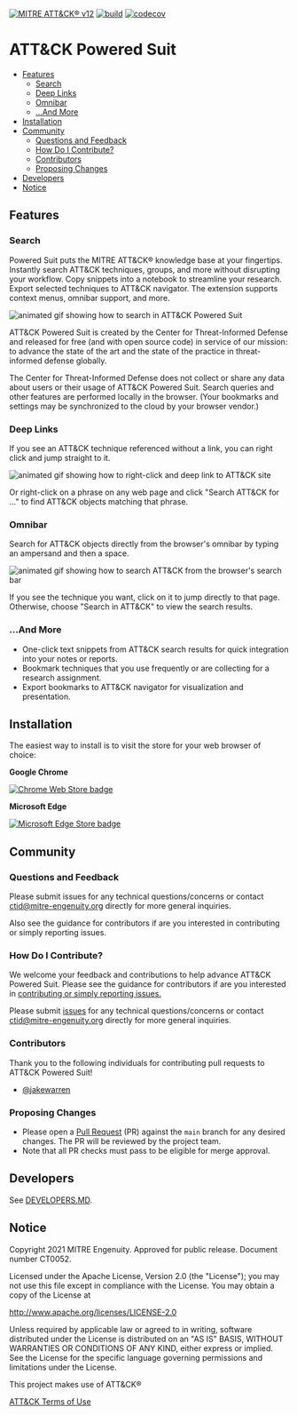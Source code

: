 [![MITRE ATT&CK® v12](https://img.shields.io/badge/MITRE%20ATT%26CK®-v12-red)](https://attack.mitre.org/versions/v12/)
[![build](https://github.com/center-for-threat-informed-defense/attack-powered-suit/actions/workflows/build.yml/badge.svg)](https://github.com/center-for-threat-informed-defense/attack-powered-suit/actions/workflows/build.yml)
[![codecov](https://img.shields.io/codecov/c/github/center-for-threat-informed-defense/attack-powered-suit?token=ejCIZhBRGr)](https://codecov.io/gh/center-for-threat-informed-defense/attack-powered-suit)

# ATT&CK Powered Suit

- [Features](#features)
  - [Search](#search)
  - [Deep Links](#deep-links)
  - [Omnibar](#omnibar)
  - […And More](#and-more)
- [Installation](#installation)
- [Community](#community)
  - [Questions and Feedback](#questions-and-feedback)
  - [How Do I Contribute?](#how-do-i-contribute)
  - [Contributors](#contributors)
  - [Proposing Changes](#proposing-changes)
- [Developers](#developers)
- [Notice](#notice)

## Features

### Search

Powered Suit puts the MITRE ATT&CK® knowledge base at your fingertips. Instantly
search ATT&CK techniques, groups, and more without disrupting your workflow.
Copy snippets into a notebook to streamline your research. Export selected
techniques to ATT&CK navigator. The extension supports context menus, omnibar
support, and more.

![animated gif showing how to search in ATT&CK Powered
Suit](./media/overview.gif)

ATT&CK Powered Suit is created by the Center for Threat-Informed Defense and
released for free (and with open source code) in service of our mission: to
advance the state of the art and the state of the practice in threat-informed
defense globally.

The Center for Threat-Informed Defense does not collect or share any data about users or
their usage of ATT&CK Powered Suit. Search queries and other features are performed
locally in the browser. (Your bookmarks and settings may be synchronized to the cloud by
your browser vendor.)

### Deep Links

If you see an ATT&CK technique referenced without a link, you can right click
and jump straight to it.

![animated gif showing how to right-click and deep link to ATT&CK
site](./media/context-menu.gif)

Or right-click on a phrase on any web page and click "Search ATT&CK for …" to
find ATT&CK objects matching that phrase.

### Omnibar

Search for ATT&CK objects directly from the browser's omnibar by typing an ampersand
and then a space.

![animated gif showing how to search ATT&CK from the browser's search
bar](./media/omnibar.gif)

If you see the technique you want, click on it to jump directly to that page.
Otherwise, choose "Search in ATT&CK" to view the search results.

### …And More

* One-click text snippets from ATT&CK search results for quick integration into
  your notes or reports.
* Bookmark techniques that you use frequently or are collecting for a research
  assignment.
* Export bookmarks to ATT&CK navigator for visualization and presentation.

## Installation

The easiest way to install is to visit the store for your web browser of choice:

**Google Chrome**

[![Chrome Web Store badge](media/chrome_web_store.png)](https://chrome.google.com/webstore/detail/attck-powered-suit/gfhomppaadldngjnmbefmmiokgefjddd?hl=en&authuser=0)

**Microsoft Edge**

[![Microsoft Edge Store badge](media/microsoft_edge_store.png)](https://apps.microsoft.com/store/detail/attck-powered-suit/0RDCKF6WMNPP?cid=github&referrer=appbadge&source=)

## Community

### Questions and Feedback

Please submit issues for any technical questions/concerns or contact
ctid@mitre-engenuity.org directly for more general inquiries.

Also see the guidance for contributors if are you interested in contributing or
simply reporting issues.

### How Do I Contribute?

We welcome your feedback and contributions to help advance ATT&CK Powered Suit.
Please see the guidance for contributors if are you interested in [contributing
or simply reporting issues.](/CONTRIBUTING.md)

Please submit
[issues](https://github.com/center-for-threat-informed-defense/attack_powered_suite/issues)
for any technical questions/concerns or contact ctid@mitre-engenuity.org
directly for more general inquiries.

### Contributors

Thank you to the following individuals for contributing pull requests to ATT&CK
Powered Suit!

* [@jakewarren](https://github.com/jakewarren)

### Proposing Changes

* Please open a [Pull
  Request](https://docs.github.com/en/pull-requests/collaborating-with-pull-requests/proposing-changes-to-your-work-with-pull-requests/about-pull-requests)
  (PR) against the `main` branch for any desired changes. The PR will be
  reviewed by the project team.
* Note that all PR checks must pass to be eligible for merge approval.

## Developers

See [DEVELOPERS.MD](docs/DEVELOPERS.md).

## Notice

Copyright 2021 MITRE Engenuity. Approved for public release. Document number
CT0052.

Licensed under the Apache License, Version 2.0 (the "License"); you may not use
this file except in compliance with the License. You may obtain a copy of the
License at

http://www.apache.org/licenses/LICENSE-2.0

Unless required by applicable law or agreed to in writing, software distributed
under the License is distributed on an "AS IS" BASIS, WITHOUT WARRANTIES OR
CONDITIONS OF ANY KIND, either express or implied. See the License for the
specific language governing permissions and limitations under the License.

This project makes use of ATT&CK®

[ATT&CK Terms of Use](https://attack.mitre.org/resources/terms-of-use/)
